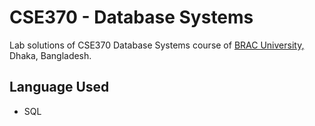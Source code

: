 # CSE370 - Database Systems

Lab solutions of CSE370 Database Systems course of [BRAC University,](https://www.bracu.ac.bd/) Dhaka, Bangladesh.

## Language Used
+ SQL